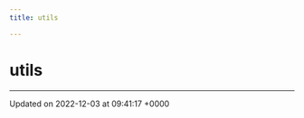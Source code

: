```yaml
---
title: utils

---
```


# utils








-------------------------------

Updated on 2022-12-03 at 09:41:17 +0000